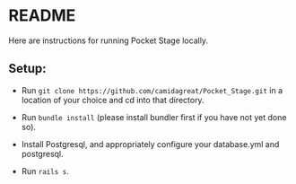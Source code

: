 # README

Here are instructions for running Pocket Stage locally.

## Setup:

* Run ``` git clone https://github.com/camidagreat/Pocket_Stage.git ``` in a location of your choice and cd into that directory.

* Run ``` bundle install ``` (please install bundler first if you have not yet done so).

* Install Postgresql, and appropriately configure your database.yml and postgresql.

* Run ``` rails s ```.
 
